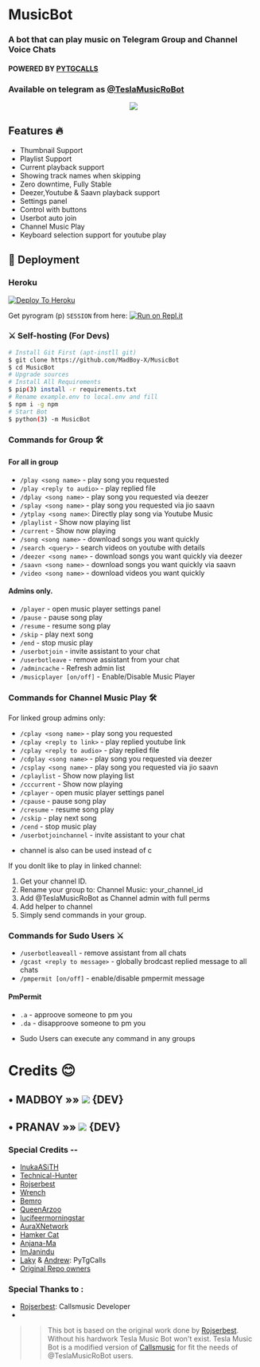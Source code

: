 # MusicBot

### A bot that can play music on Telegram Group and Channel Voice Chats
#### POWERED BY [PYTGCALLS](https://github.com/pytgcalls/pytgcalls)
### Available on telegram as [@TeslaMusicRoBot](https://telegram.me/TeslaMusicRoBot)

<p align="center">
  <img src="https://media.giphy.com/media/S7jznj1TlqH9otxZux/giphy.gif">
</p>

<h2> Features 🔥 </h2>

- Thumbnail Support
- Playlist Support
- Current playback support
- Showing track names when skipping
- Zero downtime, Fully Stable
- Deezer,Youtube & Saavn playback support
- Settings panel
- Control with buttons
- Userbot auto join
- Channel Music Play
- Keyboard selection support for youtube play

## 🚀 Deployment

### Heroku

[![Deploy To Heroku](https://www.herokucdn.com/deploy/button.svg)](https://dashboard.heroku.com/new?button-url=https%3A%2F%2Fgithub.com%2FMadBoy-X%2FMusicBot&template=https%3A%2F%2Fgithub.com%2FMadBoy-X%2FMusicBot)

Get pyrogram (p)  `SESSION` from here:
[![Run on Repl.it](https://repl.it/badge/github/SpEcHiDe/GenerateStringSession)](https://repl.it/@SpEcHiDe/GenerateStringSession)

### ⚔ Self-hosting (For Devs) 
```sh
# Install Git First (apt-instll git)
$ git clone https://github.com/MadBoy-X/MusicBot
$ cd MusicBot
# Upgrade sources
# Install All Requirements 
$ pip(3) install -r requirements.txt
# Rename example.env to local.env and fill
$ npm i -g npm
# Start Bot 
$ python(3) -m MusicBot
```

### Commands for Group 🛠
#### For all in group

- `/play <song name>` - play song you requested
- `/play <reply to audio>` - play replied file
- `/dplay <song name>` - play song you requested via deezer
- `/splay <song name>` - play song you requested via jio saavn
- `/ytplay <song name>`: Directly play song via Youtube Music
- `/playlist` - Show now playing list
- `/current` - Show now playing
- `/song <song name>` - download songs you want quickly
- `/search <query>` - search videos on youtube with details
- `/deezer <song name>` - download songs you want quickly via deezer
- `/saavn <song name>` - download songs you want quickly via saavn
- `/video <song name>` - download videos you want quickly

#### Admins only.
- `/player` - open music player settings panel
- `/pause` - pause song play
- `/resume` - resume song play
- `/skip` - play next song
- `/end` - stop music play
- `/userbotjoin` - invite assistant to your chat
- `/userbotleave` - remove assistant from your chat
- `/admincache` - Refresh admin list
- `/musicplayer [on/off]` - Enable/Disable Music Player

### Commands for Channel Music Play 🛠
For linked group admins only:
- `/cplay <song name>` - play song you requested
- `/cplay <reply to link>` - play replied youtube link
- `/cplay <reply to audio>` - play replied file
- `/cdplay <song name>` - play song you requested via deezer
- `/csplay <song name>` - play song you requested via jio saavn
- `/cplaylist` - Show now playing list
- `/cccurrent` - Show now playing
- `/cplayer` - open music player settings panel
- `/cpause` - pause song play
- `/cresume` - resume song play
- `/cskip` - play next song
- `/cend` - stop music play
- `/userbotjoinchannel` - invite assistant to your chat
* channel is also can be used instead of c

If you donlt like to play in linked channel:
 1. Get your channel ID.
 2. Rename your group to: Channel Music: your_channel_id
 3. Add @TeslaMusicRoBot as Channel admin with full perms
 4. Add helper to channel
 5. Simply send commands in your group.

### Commands for Sudo Users ⚔️
- `/userbotleaveall` - remove assistant from all chats
- `/gcast <reply to message>` - globally brodcast replied message to all chats
- `/pmpermit [on/off]` - enable/disable pmpermit message

#### PmPermit
- `.a` - approove someone to pm you
- `.da` - disapproove someone to pm you
+ Sudo Users can execute any command in any groups

# Credits 😊
## • MADBOY   »»  <a href="https://github.com/madboy482" alt="MadBoy"> <img src="https://img.shields.io/badge/MADBOY-30302f?logo=github" /></a> {DEV}

## • PRANAV  »»  <a href="https://github.com/Pranav18262" alt="Pranav"> <img src="https://img.shields.io/badge/Pranav-625D5D?logo=github" /></a> {DEV}


### Special Credits --
- [InukaASiTH](https://github.com/InukaAsith)
- [Technical-Hunter](https://github.com/Technical-Hunter)
- [Rojserbest](http://github.com/rojserbes)
- [Wrench](https://github.com/EverythingSuckz/)
- [Bemro](https://github.com/bemroofficial)
- [QueenArzoo](https://github.com/QueenArzoo)
- [lucifeermorningstar](https://github.com/lucifeermorningstar)
- [AuraXNetwork](https://github.com/AuraXNetwork/AuraXMusicBot)
- [Hamker Cat](https://github.com/thehamkercat/)
- [Anjana-Ma](https://github.com/Anjana-Ma)
- [ImJanindu](https://github.com/ImJanindu)
- [Laky](https://github.com/Laky-64) & [Andrew](https://github.com/AndrewLaneX): PyTgCalls
- [Original Repo owners](https://github.com/suprojects/CallsMusic)

### Special Thanks to :
- [Rojserbest](http://github.com/rojserbes): Callsmusic Developer
- 
>> This bot is based on the original work done by [Rojserbest](http://github.com/rojserbest). Without his hardwork Tesla Music Bot won't exist. 
>> Tesla Music Bot is a modified version of [Callsmusic](https://github.com/callsmusic/callsmusic) for fit the needs of @TeslaMusicRoBot users.
